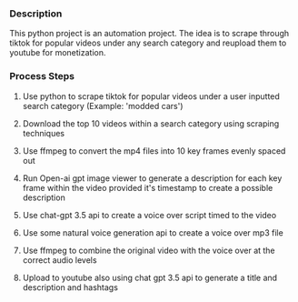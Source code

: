 ### Description

This python project is an automation project. The idea is to scrape through tiktok for popular videos under any search category and reupload them to youtube for monetization.

### Process Steps

1. Use python to scrape tiktok for popular videos under a user inputted search category (Example: 'modded cars')

2. Download the top 10 videos within a search category using scraping techniques

3. Use ffmpeg to convert the mp4 files into 10 key frames evenly spaced out

4. Run Open-ai gpt image viewer to generate a description for each key frame within the video provided it's timestamp to create a possible description

5. Use chat-gpt 3.5 api to create a voice over script timed to the video

6. Use some natural voice generation api to create a voice over mp3 file

7. Use ffmpeg to combine the original video with the voice over at the correct audio levels

8. Upload to youtube also using chat gpt 3.5 api to generate a title and description and hashtags